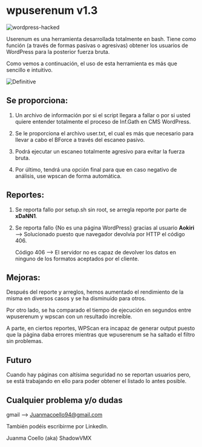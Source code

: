 # wpuserenum v1.3


![wordpress-hacked](https://user-images.githubusercontent.com/92258683/167696553-010ed3c2-d533-4979-91ee-0607e97320e0.jpg)


Userenum es una herramienta desarrollada totalmente en bash. Tiene como función (a través de formas pasivas o agresivas) obtener los usuarios de WordPress para la posterior fuerza bruta.



Como vemos a continuación, el uso de esta herramienta es más que sencillo e intuitivo.

![Definitive](https://user-images.githubusercontent.com/92258683/167695847-09be38f4-3b7b-4063-8709-55a9a05f04e3.jpg)

## Se proporciona:

  1. Un archivo de información por si el script llegara a fallar o por si usted quiere entender totalmente el proceso de Inf.Gath en CMS WordPress.
  
  2. Se le proporciona el archivo user.txt, el cual es más que necesario para llevar a cabo el BForce a través del escaneo pasivo.

  3. Podrá ejecutar un escaneo totalmente agresivo para evitar la fuerza bruta.
  
  4. Por último, tendrá una opción final para que en caso negativo de análisis, use wpscan de forma automática.


## Reportes:
  1. Se reporta fallo por setup.sh sin root, se arregla reporte por parte de **xDaNN1**.
  
  2. Se reporta fallo {No es una página WordPress} gracias al usuario **Aokiri** --> Solucionado puesto que navegador devolvía por HTTP el código 406.
  
      Código 406 --> El servidor no es capaz de devolver los datos en ninguno de los formatos aceptados por el cliente.
      
 ## Mejoras:
  
  Después del reporte y arreglos, hemos aumentado el rendimiento de la misma en diversos casos y se ha disminuído para otros.
  
  Por otro lado, se ha comparado el tiempo de ejecución en segundos entre wpuserenum y wpscan con un resultado increíble.
  
  A parte, en ciertos reportes, WPScan era incapaz de generar output puesto que la página daba errores mientras que wpuserenum se ha saltado el filtro sin   problemas.
  
  ## Futuro
  
  Cuando hay páginas con altísima seguridad no se reportan usuarios pero, se está trabajando en ello para poder obtener el listado lo antes posible.


## Cualquier problema y/o dudas

gmail --> Juanmacoello94@gmail.com

También podéis escribirme por LinkedIn.


Juanma Coello (aka) ShadowVMX
